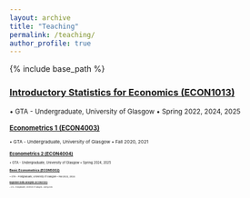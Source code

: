 ```yaml
---
layout: archive
title: "Teaching"
permalink: /teaching/
author_profile: true
---
```


{% include base_path %}

### [Introductory Statistics for Economics (ECON1013)](https://github.com/duongtrinhss/GTA-ECON1013-IntroStats)
<small> &bull; GTA - Undergraduate, University of Glasgow &bull; Spring 2022, 2024, 2025 <small>

### [Econometrics 1 (ECON4003)](https://github.com/duongtrinhss/GTA-ECON4003-Econometrics1)
<small> &bull; GTA - Undergraduate, University of Glasgow &bull; Fall 2020, 2021 <small>

### [Econometrics 2 (ECON4004)](https://github.com/duongtrinhss/GTA-ECON4004-Econometrics2)
<small> &bull; GTA - Undergraduate, University of Glasgow &bull; Spring 2024, 2025 <small>

### [Basic Econometrics (ECON5002)](https://github.com/duongtrinhss/GTA-ECON5002-BasicEconometrics)
<small> &bull; GTA - Postgraduate, University of Glasgow &bull; Fall 2023, 2024 <small>

### [Bayesian Data Analysis (ECON5120)](https://www.gla.ac.uk/coursecatalogue/course/?code=ECON5120)
<small> &bull; GTA - Postgraduate, University of Glasgow &bull; Spring 2025 <small>